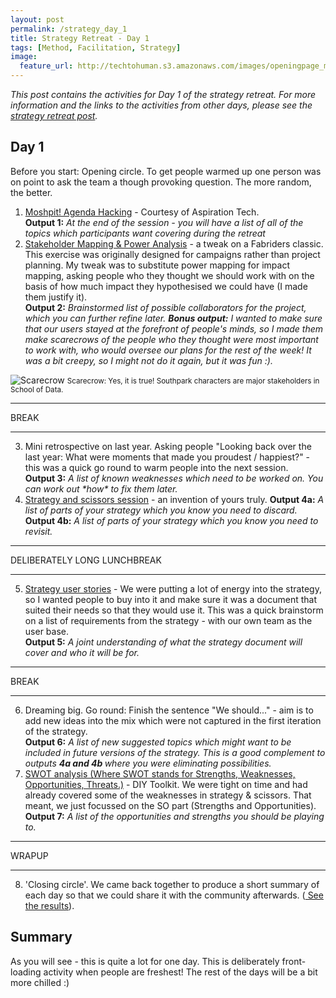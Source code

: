 ```yaml
---
layout: post
permalink: /strategy_day_1
title: Strategy Retreat - Day 1 
tags: [Method, Facilitation, Strategy]
image: 
  feature_url: http://techtohuman.s3.amazonaws.com/images/openingpage_montage.jpeg
---
```


<em>This post contains the activities for Day 1 of the strategy retreat. For more information and the links to the activities from other days, please see the [strategy retreat post](http://techtohuman.com/strategy_retreat/).</em> 

## Day 1 

Before you start: Opening circle. To get people warmed up one person was on point to ask the team a though provoking question. The more random, the better. 

1. [Moshpit! Agenda Hacking](http://facilitation.aspirationtech.org/index.php?title=Agenda:Hacking) - Courtesy of Aspiration Tech. <br><strong>Output 1:</strong> <em>At the end of the session - you will have a list of all of the topics which participants want covering during the retreat </em> 
2. [Stakeholder Mapping & Power Analysis](https://www.fabriders.net/spectrogram-stakeholder-map/) - a tweak on a Fabriders classic. This exercise was originally designed for campaigns rather than project planning. My tweak was to substitute power mapping for impact mapping, asking people who they thought we should work with on the basis of how much impact they hypothesised we could have (I made them justify it). <br>**Output 2:** *Brainstormed list of possible collaborators for the project, which you can further refine later. **Bonus output:** I wanted to make sure that our users stayed at the forefront of people's minds, so I made them make scarecrows of the people who they thought were most important to work with, who would oversee our plans for the rest of the week! It was a bit creepy, so I might not do it again, but it was fun :).* 

![Scarecrow](http://techtohuman.s3.amazonaws.com/images/DSCF3646.JPG)
<small> Scarecrow: Yes, it is true! Southpark characters are major stakeholders in School of Data. </small> 

* * *
BREAK

* * *

<ol start="3">
  <li>Mini retrospective on last year. Asking people "Looking back over the last year: What were moments that made you proudest / happiest?" - this was a quick go round to warm people into the next session. <br><strong>Output 3:</strong> <em>A list of known weaknesses which need to be worked on. You can work out *how* to fix them later.</em> </li>
  <li><a href="http://techtohuman.com/strategy_scissors/">Strategy and scissors session</a> - an invention of yours truly. <strong>Output 4a:</strong> <em>A list of parts of your strategy which you know you need to discard.</em> <br><strong>Output 4b:</strong> <em>A list of parts of your strategy which you know you need to revisit.</em> </li>  
</ol>



* * *
DELIBERATELY LONG LUNCHBREAK 

* * *

<ol start="5">

<li>  <a href="http://techtohuman.com/good_strategy/">Strategy user stories</a>  - We were putting a lot of energy into the strategy, so I wanted people to buy into it and make sure it was a document that suited their needs so that they would use it. This was a quick brainstorm on a list of requirements from the strategy - with our own team as the user base. <br><strong>Output 5:</strong> <em>A joint understanding of what the strategy document will cover and who it will be for.</em> </li>
</ol>

* * *
BREAK 

* * *

<ol start="6">

<li> Dreaming big. Go round: Finish the sentence "We should..." - aim is to add new ideas into the mix which were not captured in the first iteration of the strategy. <br><strong>Output 6:</strong> <em> A list of new suggested topics which might want to be included in future versions of the strategy. This is a good complement to outputs <strong> 4a and 4b </strong> where you were eliminating possibilities. </em></li>
<li><a href="http://diytoolkit.org/tools/swot-analysis-2/">SWOT analysis (Where SWOT stands for Strengths, Weaknesses, Opportunities, Threats.)</a> - DIY Toolkit.  We were tight on time and had already covered some of the weaknesses in strategy & scissors. That meant, we just focussed on the SO part (Strengths and Opportunities). <br><strong>Output 7:</strong> <em> A list of the opportunities and strengths you should be playing to.</em> </li>
</ol> 

* * *
WRAPUP 

* * *

<ol start="8">

<li>'Closing circle'. We came back together to produce a short summary of each day so that we could share it with the community afterwards. (<a href="http://schoolofdata.org/2014/11/05/school-of-data-retreat-roundup/"> See the results</a>).  </li>
</ol>

## Summary

As you will see - this is quite a lot for one day. This is deliberately front-loading activity when people are freshest! The rest of the days will be a bit more chilled :)
